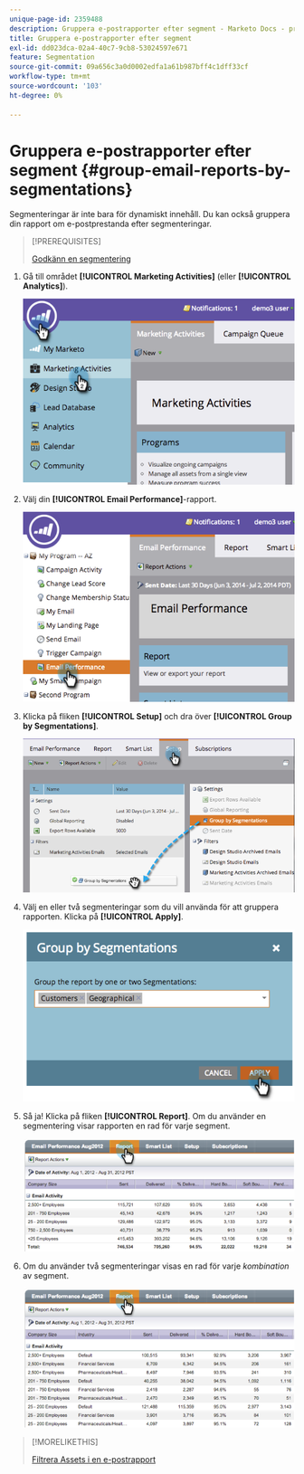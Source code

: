 ```yaml
---
unique-page-id: 2359488
description: Gruppera e-postrapporter efter segment - Marketo Docs - produktdokumentation
title: Gruppera e-postrapporter efter segment
exl-id: dd023dca-02a4-40c7-9cb8-53024597e671
feature: Segmentation
source-git-commit: 09a656c3a0d0002edfa1a61b987bff4c1dff33cf
workflow-type: tm+mt
source-wordcount: '103'
ht-degree: 0%

---
```


# Gruppera e-postrapporter efter segment {#group-email-reports-by-segmentations}

Segmenteringar är inte bara för dynamiskt innehåll. Du kan också gruppera din rapport om e-postprestanda efter segmenteringar.

>[!PREREQUISITES]
>
>[Godkänn en segmentering](/help/marketo/product-docs/personalization/segmentation-and-snippets/segmentation/approve-a-segmentation.md)

1. Gå till området **[!UICONTROL Marketing Activities]** (eller **[!UICONTROL Analytics]**).

   ![](assets/image2014-9-16-9-3a15-3a58.png)

1. Välj din **[!UICONTROL Email Performance]**-rapport.

   ![](assets/image2014-9-16-9-3a16-3a6.png)

1. Klicka på fliken **[!UICONTROL Setup]** och dra över **[!UICONTROL Group by Segmentations]**.

   ![](assets/image2014-9-16-9-3a16-3a59.png)

1. Välj en eller två segmenteringar som du vill använda för att gruppera rapporten. Klicka på **[!UICONTROL Apply]**.

   ![](assets/image2014-9-16-9-3a17-3a9.png)

1. Så ja! Klicka på fliken **[!UICONTROL Report]**. Om du använder en segmentering visar rapporten en rad för varje segment.

   ![](assets/image2014-9-16-9-3a17-3a17.png)

1. Om du använder två segmenteringar visas en rad för varje _kombination_ av segment.

   ![](assets/image2014-9-16-9-3a17-3a26.png)

>[!MORELIKETHIS]
>
>[Filtrera Assets i en e-postrapport](/help/marketo/product-docs/reporting/basic-reporting/report-activity/filter-assets-in-an-email-report.md)
